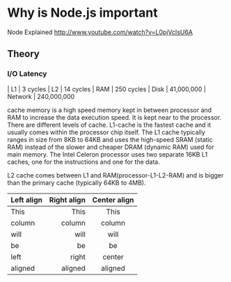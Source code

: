 # Why is Node.js important

Node Explained
http://www.youtube.com/watch?v=L0pjVcIsU6A


## Theory

### I/O Latency

| L1 |	3 cycles
| L2	|	14 cycles
| RAM	|	250 cycles
| Disk	|	41,000,000
| Network	|	240,000,000

cache memory is a high speed memory kept in between processor and RAM to increase the data execution speed. It is kept near to the processor.
There are different levels of cache.
L1-cache is the fastest cache and it usually comes within the processor chip itself. 
The L1 cache typically ranges in size from 8KB to 64KB and uses the high-speed SRAM (static RAM) instead of the slower and cheaper DRAM (dynamic RAM) used for main memory.
The Intel Celeron processor uses two separate 16KB L1 caches, one for the instructions and one for the data.

L2 cache comes between L1 and RAM(processor-L1-L2-RAM) and is bigger than the primary cache (typically 64KB to 4MB). 

| Left align | Right align | Center align |
|:-----------|------------:|:------------:|
| This       |        This |     This     |
| column     |      column |    column    |
| will       |        will |     will     |
| be         |          be |      be      |
| left       |       right |    center    |
| aligned    |     aligned |   aligned    |